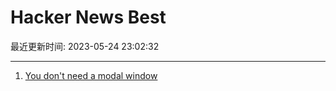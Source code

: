 # Hacker News Best

最近更新时间: 2023-05-24 23:02:32

--- 
1. [You don't need a modal window](https://youdontneedamodalwindow.dev/) 

